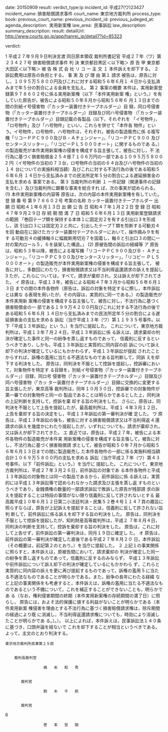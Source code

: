 
date: 20150909
result: 
verdict_type:ip
incident_id: 平成27(ワ)23427
incident_name: 損害賠償請求事件
court_name: 東京地方裁判所
process_type:
book: 
previous_court_name:
previous_incident_id:
previous_judeged_at:
agenda_description:  実用新案権
law_area:  民事訴訟
law_description: 
summary_description: 
result: 
detailUrl: http://www.courts.go.jp/app/hanrei_jp/detail7?id=85323

verdict:

1 
平成２７年９月９日判決言渡 同日原本領収 裁判所書記官 
平成２７年（ワ）第２３４２７号 損害賠償請求事件 
                          判       決 
    東京都目黒区＜以下略＞ 
            原        告     甲 
    東京都大田区＜以下略＞ 
            被        告     株 式 会 社 リ コ ー 
                   主       文 
１ 本件訴えを却下する。 
２ 訴訟費用は原告の負担とする。 
事 実 及 び 理 由 
第１ 請求 
被告は，原告に対し，１０９５万５８００円及びこれに対する昭和５６年６月１
４日から支払済みまで年５分の割合による金員を支払え。 
第２ 事案の概要 
本件は，実用新案登録第９７８６０２号に係る実用新案権（以下「本件実用新案
権」という。）を有していた原告が，被告による昭和５０年８月から昭和５６年６
月１３日までの間の別紙イ号侵害物（「カッター装置付きテープホルダー」）目
録，同ロ号侵害物（「カッター装置付きテープホルダー」）目録及び同ハ号侵害物
（「カッター装置付きテープホルダー」）目録記載の各製品（以下，それぞれを
「イ号物件」，「ロ号物件」及び「ハ号物件」といい，これらを併せて「本件各
物件」という。イ号物件，ロ号物件，ハ号物件は，それぞれ，被告の製造販売に係
る複写機「リコーＰＰＣ９００及びＢ・Ａチェンジャー」，「リコーＰＰＣ９００
及びセンタースリッター」，「リコピーＰＬ５０００オート」に関するものであ
る。）の製造販売が本件実用新案権の侵害を構成する旨主張して，被告に対し，不
法行為に基づく損害賠償金２５４億７１０６万円の一部である１０９５万５８００
2 
円（イ号物件の当初の７３台，ロ号物件の当初の６４台及びハ号物件の当初の１４
台についての実施料相当額）及びこれに対する不法行為の後である昭和５６年６月
１４日から支払済みまでの民法所定年５分の割合による遅延損害金の支払を求める
事案である。 
第３ 当裁判所の判断 
１ 一件記録（関連事件の記録を含む。）及び当裁判所に顕著な事実を総合すれ
ば，次の事実が認められる。 
(1) 本件実用新案権の内容等 
原告は，次の内容の本件実用新案権を有していた。 
   登 録 番 号  第９７８６０２号 
   考案の名称  カッター装置付きテープホルダー 
   出 願 日  昭和４１年６月１３日 
   出 願 公 告 日  昭和４７年１月２２日 
   登 録 日  昭和４７年９月２９日 
   存 続 期 間 満 了 日  昭和５６年６月１３日 
   実用新案登録請求の範囲 
   「巻回テープ類を保持する本体１に固定刃２を有する引出口３を形成し，該
引出口３には固定刃２と共に，引出したテープＴ類を剪断する可動刃４を回
動自在に設けたカツター装置付テープホルダーにおいて，操作摘み９を有す
る可動刃４の緩挿軸８に幅裁断用切刃７を固着し，軸８と引出口３の間に一
対の案内ロール５，６を装架した構造。」 
(2) 原被告間の訴訟の経緯等 
ア 原告は，昭和５３年以降，被告による複写機「リコーＰＰＣ９００及びＢ・
Ａチェンジャー」，「リコーＰＰＣ９００及びセンタースリッター」，「リコピー
ＰＬ５０００オート」の製造販売が本件実用新案権の侵害を構成する旨主張して，
被告に対し，多数回にわたり，損害賠償請求又は不当利得返還請求の訴えを提起し
3 
たが，これらについては，すべて，請求が棄却され，又は訴えが却下されてきた。 
イ 原告は，平成１３年，被告による昭和４７年３月から昭和５６年６月１３日
までの間の本件各物件（原告は，訴訟の対象を特定するに際し，本件訴訟とは異な
る表現を用いたが，その内容は，実質的に同一である。）の製造販売が本件実用新
案権の侵害を構成する旨主張して，被告に対し，不法行為に基づく損害賠償金の一
部である１９９万４２００円及びこれに対する不法行為の後である昭和５６年６月
１４日から支払済みまでの民法所定年５分の割合による遅延損害金の支払を求める
訴訟（当庁平成１３年（ワ）第１１９３５号事件。以下「平成１３年訴訟」とい
う。）を当庁に提起した。 
これについて，東京地方裁判所は，平成１３年７月２４日，平成１３年訴訟に係
る訴えは，請求棄却の判決が確定した事件と同一の紛争を蒸し返すものであって，
信義則に反するというべきであり，しかも，平成１３年訴訟と実質的に同内容の前
訴について訴え却下の判決が確定しているにもかかわらず，平成１３年訴訟が提起
されたことからすれば，訴権の濫用に当たる不適法なものである旨判断して，同訴
えを却下する判決をした。 
原告は，同判決を不服として控訴を提起し，控訴審において，対象物件を特定す
る目録を，別紙イ号侵害物（「カッター装置付きテープホルダー」）目録，同ロ号
侵害物（「カッター装置付きテープホルダー」）目録及び同ハ号侵害物（「カッ
ター装置付きテープホルダー」）目録に交換的に変更する旨主張したが，東京高等
裁判所は，同年１０月３０日，控訴審での対象物件が第一審での対象物件と同一の
製品であることは明らかであるとした上，同判決の上記判断を支持して，控訴を棄
却する旨の判決をした。 
さらに，原告は，同判決を不服として上告を提起したが，最高裁判所は，平成１
４年３月１２日，上告を棄却する旨の決定をし，平成１３年訴訟の第一審判決が確
定した。 
ウ 原告は，平成１３年訴訟の後も，被告に対する損害賠償請求又は不当利得返
4 
還請求の訴えを幾度かにわたり提起したが，いずれについても，請求が棄却され，
又は訴えが却下されてきた。 
エ 直近では，原告は，平成２７年，被告による本件各物件の製造販売が本件実
用新案権の侵害を構成する旨主張して，被告に対し，不法行為に基づく損害賠償請
求として，被告が昭和５０年７月から昭和５６年６月１３日までの間に製造販売し
た本件各物件の一部に係る実施料相当額合計１０６９万５８００円の支払を求める
訴訟（当庁平成２７年（ワ）第４３号事件。以下「前件訴訟」という。）を当庁に
提起した。 
これについて，東京地方裁判所は，平成２７年３月２６日，前件訴訟の対象であ
る本件各物件と平成１３年訴訟の対象物とは同一の製品であるから，前件訴訟に係
る訴えは，実質的には平成１３年訴訟等で認められなかった請求及び主張を蒸し返
すものというべきであり，金銭債権の数量的一部請求訴訟で敗訴した原告が残部請
求の訴えを提起することは特段の事情がない限り信義則に反して許されないとする
最高裁平成１０年６月１２日第二小法廷判決・民集５２巻４号１１４７頁の趣旨に
照らすならば，原告が上記訴えを提起することは，信義則に反して許されない旨判
断して，前件訴訟に係る訴えを却下する旨の判決をした。 
原告は，同判決を不服として控訴を提起したが，知的財産高等裁判所は，平成２
７年８月４日，同判決の判断を支持して，控訴を棄却する旨の判決をした。 
原告は，これに対して上告せず，前件訴訟の第一審判決は，同月１９日に確定し
た。 
オ 原告は，前件訴訟の第一審判決が確定した直後である平成２７年８月２０
日，本件訴訟（その概要は，前記第２のとおり。）を当庁に提起した。 
２ 上記１の事実関係に照らすと，本件訴えは，原被告間において，請求棄却の
判決が確定した同一の紛争を蒸し返すものであって，信義則に反するのみならず，
平成１３年訴訟や前件訴訟について訴え却下の判決が確定しているにもかかわら
ず，これらと実質的に同内容の訴えを更に再び提起するものであって，訴権の濫用
5 
に当たる不適法なものであることが明らかである。また，紛争の長年にわたる経緯
など上記の事実関係をも考慮すると，本件訴えは，訴権の濫用に当たる不適法なも
のであるという不備について，これを補正することができないことも，明らかであ
る（なお，権利侵害期間の終期〔本件実用新案権の存続期間の満了日〕に照らし，
原告には，およそ法的保護に値する利益がないことが明らかである〔本件実用新案
権侵害を理由とする不法行為に基づく損害賠償請求権は，除斥期間の経過により既
に消滅し，不当利得返還請求権についても，時効により消滅したことが明らかであ
る。〕。）。 
以上によれば，本件訴えは，民事訴訟法１４０条に基づき，口頭弁論を経ないで
これを却下することが相当というべきである。 
よって，主文のとおり判決する。 
 
    東京地方裁判所民事第２９部 
 
 
        裁判長裁判官 
                                      
                     嶋   末   和   秀 
 
 
           裁判官 
                                      
                     鈴   木   千   帆 
 
 
           裁判官 
6 
                                      
                     笹   本   哲   朗 
 

                    